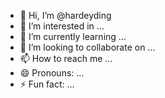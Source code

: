 - 👋 Hi, I’m @hardeyding
- 👀 I’m interested in ...
- 🌱 I’m currently learning ...
- 💞️ I’m looking to collaborate on ...
- 📫 How to reach me ...
- 😄 Pronouns: ...
- ⚡ Fun fact: ...

<!---
hardeyding/hardeyding is a ✨ special ✨ repository because its `README.md` (this file) appears on your GitHub profile.
You can click the Preview link to take a look at your changes.
--->
